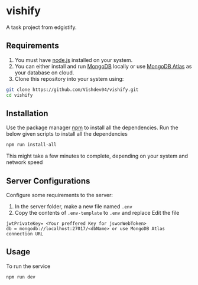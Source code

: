 # vishify
A task project from edgistify.

## Requirements

1. You must have [node.js](https://nodejs.org/) installed on your system.
2. You can either install and run [MongoDB](https://www.mongodb.com/) locally or use [MongoDB Atlas](https://www.mongodb.com/cloud/atlas) as your database on cloud.
3. Clone this repository into your system using:
```bash
git clone https://github.com/Vishdev04/vishify.git
cd vishify
```

## Installation

Use the package manager [npm](https://www.npmjs.com/) to install all the dependencies.
Run the below given scripts to install all the dependencies

```bash
npm run install-all
```

This might take a few minutes to complete, depending on your system and network speed

## Server Configurations

Configure some requirements to the server:

1. In the server folder, make a new file named ``` .env ```
2. Copy the contents of ``` .env-template ``` to ``` .env ``` and replace
 Edit the file
 
 ```
 jwtPrivateKey= <Your preffered Key for jswonWebToken>
 db = mongodb://localhost:27017/<dbName> or use MongoDB Atlas connection URL
 ```

## Usage
To run the service 

```javascript
npm run dev
```

